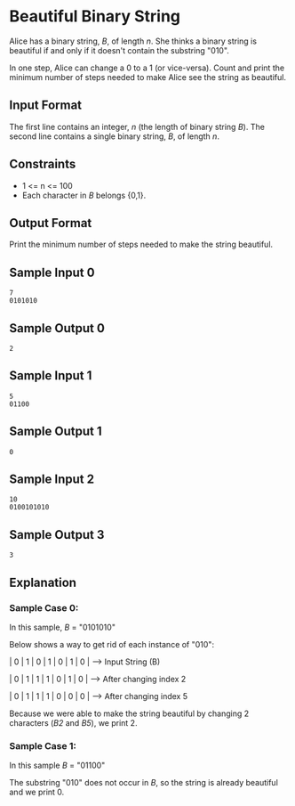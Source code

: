 # Beautiful Binary String

Alice has a binary string, _B_, of length _n_. She thinks a binary string is beautiful if and only if it doesn't contain the substring "010".

In one step, Alice can change a 0 to a 1 (or vice-versa). Count and print the minimum number of steps needed to make Alice see the string as beautiful.

## Input Format

The first line contains an integer, _n_ (the length of binary string _B_).
The second line contains a single binary string, _B_, of length _n_.

## Constraints

* 1 <= n <= 100
* Each character in _B_ belongs {0,1}.

## Output Format

Print the minimum number of steps needed to make the string beautiful.

## Sample Input 0

```
7
0101010
```

## Sample Output 0

```
2
```

## Sample Input 1

```
5
01100
```

## Sample Output 1

```
0
```

## Sample Input 2

```
10
0100101010
```

## Sample Output 3

```
3
```

## Explanation

### Sample Case 0:

In this sample, _B_ = "0101010"

Below shows a way to get rid of each instance of "010":

| 0 | 1 | 0 | 1 | 0 | 1 | 0 | --> Input String (B)

| 0 | 1 | 1 | 1 | 0 | 1 | 0 | --> After changing index 2

| 0 | 1 | 1 | 1 | 0 | 0 | 0 | --> After changing index 5 


Because we were able to make the string beautiful by changing 2 characters (_B2_ and _B5_), we print 2.

### Sample Case 1:

In this sample _B_ = "01100"

The substring "010" does not occur in _B_, so the string is already beautiful and we print 0.
